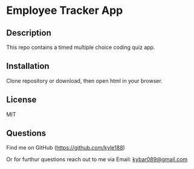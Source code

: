# Employee Tracker App


## Description

This repo contains a timed multiple choice coding quiz app.  

## Installation  

Clone repository or download, then open html in your browser.

## License

MIT

## Questions

Find me on GitHub  (https://github.com/kyle188)

Or for furthur questions reach out to me via Email:   kybar089@gmail.com